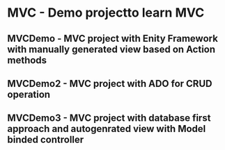 # MVC - Demo projectto learn MVC
## MVCDemo - MVC project with Enity Framework with manually generated view based on Action methods
## MVCDemo2 - MVC project with ADO for CRUD operation
## MVCDemo3 - MVC project with database first approach and autogenrated view with Model binded controller

